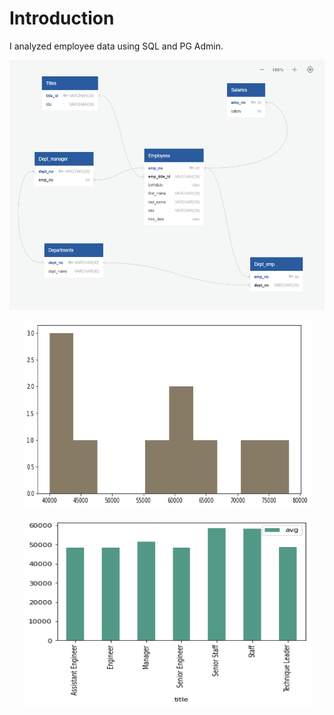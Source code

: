 # Introduction

I analyzed employee data using SQL and PG Admin.

<p align="center">
  <img width="600" height="400" src="ERD2.png">
</p>

<p align="center">
  <img width="460" height="300" src="employee_salaries.png">
</p>

<p align="center">
  <img width="460" height="300" src="avgSalaries.png">
</p>
